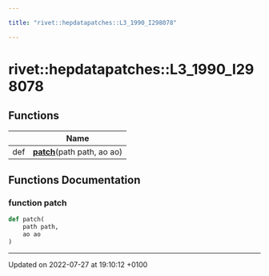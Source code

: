 ```yaml
---

title: "rivet::hepdatapatches::L3_1990_I298078"

---
```


# rivet::hepdatapatches::L3_1990_I298078



## Functions

|                | Name           |
| -------------- | -------------- |
| def | **[patch](http://example.org/namespaces/namespacerivet_1_1hepdatapatches_1_1l3__1990__i298078/#function-patch)**(path path, ao ao) |


## Functions Documentation

### function patch

```python
def patch(
    path path,
    ao ao
)
```






-------------------------------

Updated on 2022-07-27 at 19:10:12 +0100
